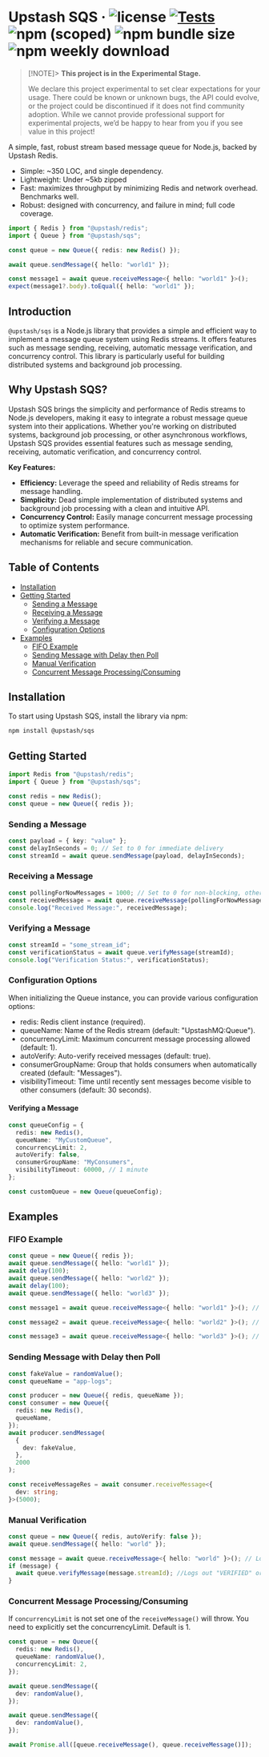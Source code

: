 # Upstash SQS &middot; ![license](https://img.shields.io/npm/l/%40upstash%2Fsqs) [![Tests](https://github.com/upstash/sqs/actions/workflows/tests.yaml/badge.svg)](https://github.com/upstash/sqs/actions/workflows/tests.yaml) ![npm (scoped)](https://img.shields.io/npm/v/@upstash/sqs) ![npm bundle size](https://img.shields.io/bundlephobia/minzip/@upstash/sqs) ![npm weekly download](https://img.shields.io/npm/dw/%40upstash%2Fsqs)

> [!NOTE]> **This project is in the Experimental Stage.**
>
> We declare this project experimental to set clear expectations for your usage. There could be known or unknown bugs, the API could evolve, or the project could be discontinued if it does not find community adoption. While we cannot provide professional support for experimental projects, we’d be happy to hear from you if you see value in this project!

A simple, fast, robust stream based message queue for Node.js, backed by Upstash Redis.

- Simple: ~350 LOC, and single dependency.
- Lightweight: Under ~5kb zipped
- Fast: maximizes throughput by minimizing Redis and network overhead. Benchmarks well.
- Robust: designed with concurrency, and failure in mind; full code coverage.

```ts
import { Redis } from "@upstash/redis";
import { Queue } from "@upstash/sqs";

const queue = new Queue({ redis: new Redis() });

await queue.sendMessage({ hello: "world1" });

const message1 = await queue.receiveMessage<{ hello: "world1" }>();
expect(message1?.body).toEqual({ hello: "world1" });
```

## Introduction

`@upstash/sqs` is a Node.js library that provides a simple and efficient way to implement a message queue system using Redis streams. It offers features such as message sending, receiving, automatic message verification, and concurrency control. This library is particularly useful for building distributed systems and background job processing.

## Why Upstash SQS?

Upstash SQS brings the simplicity and performance of Redis streams to Node.js developers, making it easy to integrate a robust message queue system into their applications. Whether you're working on distributed systems, background job processing, or other asynchronous workflows, Upstash SQS provides essential features such as message sending, receiving, automatic verification, and concurrency control.

**Key Features:**

- **Efficiency:** Leverage the speed and reliability of Redis streams for message handling.
- **Simplicity:** Dead simple implementation of distributed systems and background job processing with a clean and intuitive API.
- **Concurrency Control:** Easily manage concurrent message processing to optimize system performance.
- **Automatic Verification:** Benefit from built-in message verification mechanisms for reliable and secure communication.

## Table of Contents

- [Installation](#installation)
- [Getting Started](#getting-started)
  - [Sending a Message](#sending-a-message)
  - [Receiving a Message](#receiving-a-message)
  - [Verifying a Message](#verifying-a-message)
  - [Configuration Options](#configuration-options)
- [Examples](#examples)
  - [FIFO Example](#fifo-example)
  - [Sending Message with Delay then Poll](#sending-message-with-delay-then-poll)
  - [Manual Verification](#manual-verification)
  - [Concurrent Message Processing/Consuming](#concurrent-message-processingconsuming)

## Installation

To start using Upstash SQS, install the library via npm:

```sh
npm install @upstash/sqs
```

## Getting Started

```typescript
import Redis from "@upstash/redis";
import { Queue } from "@upstash/sqs";

const redis = new Redis();
const queue = new Queue({ redis });
```

### Sending a Message

```typescript
const payload = { key: "value" };
const delayInSeconds = 0; // Set to 0 for immediate delivery
const streamId = await queue.sendMessage(payload, delayInSeconds);
```

### Receiving a Message

```typescript
const pollingForNowMessages = 1000; // Set to 0 for non-blocking, otherwise it will try to get a message then fail if none is available
const receivedMessage = await queue.receiveMessage(pollingForNowMessages);
console.log("Received Message:", receivedMessage);
```

### Verifying a Message

```typescript
const streamId = "some_stream_id";
const verificationStatus = await queue.verifyMessage(streamId);
console.log("Verification Status:", verificationStatus);
```

### Configuration Options

When initializing the Queue instance, you can provide various configuration options:

- redis: Redis client instance (required).
- queueName: Name of the Redis stream (default: "UpstashMQ:Queue").
- concurrencyLimit: Maximum concurrent message processing allowed (default: 1).
- autoVerify: Auto-verify received messages (default: true).
- consumerGroupName: Group that holds consumers when automatically created (default: "Messages").
- visibilityTimeout: Time until recently sent messages become visible to other consumers (default: 30 seconds).

#### Verifying a Message

```typescript
const queueConfig = {
  redis: new Redis(),
  queueName: "MyCustomQueue",
  concurrencyLimit: 2,
  autoVerify: false,
  consumerGroupName: "MyConsumers",
  visibilityTimeout: 60000, // 1 minute
};

const customQueue = new Queue(queueConfig);
```

## Examples

### FIFO Example

```typescript
const queue = new Queue({ redis });
await queue.sendMessage({ hello: "world1" });
await delay(100);
await queue.sendMessage({ hello: "world2" });
await delay(100);
await queue.sendMessage({ hello: "world3" });

const message1 = await queue.receiveMessage<{ hello: "world1" }>(); // Logs out { hello: "world1" }

const message2 = await queue.receiveMessage<{ hello: "world2" }>(); // Logs out { hello: "world2" }

const message3 = await queue.receiveMessage<{ hello: "world3" }>(); // Logs out { hello: "world3" }
```

### Sending Message with Delay then Poll

```typescript
const fakeValue = randomValue();
const queueName = "app-logs";

const producer = new Queue({ redis, queueName });
const consumer = new Queue({
  redis: new Redis(),
  queueName,
});
await producer.sendMessage(
  {
    dev: fakeValue,
  },
  2000
);

const receiveMessageRes = await consumer.receiveMessage<{
  dev: string;
}>(5000);
```

### Manual Verification

```typescript
const queue = new Queue({ redis, autoVerify: false });
await queue.sendMessage({ hello: "world" });

const message = await queue.receiveMessage<{ hello: "world" }>(); // Logs out { hello: "world" }
if (message) {
  await queue.verifyMessage(message.streamId); //Logs out "VERIFIED" or "NOT VERIFIED"
}
```

### Concurrent Message Processing/Consuming

If `concurrencyLimit` is not set one of the `receiveMessage()` will throw. You need to explicitly set the concurrencyLimit. Default is 1.

```typescript
const queue = new Queue({
  redis: new Redis(),
  queueName: randomValue(),
  concurrencyLimit: 2,
});

await queue.sendMessage({
  dev: randomValue(),
});

await queue.sendMessage({
  dev: randomValue(),
});

await Promise.all([queue.receiveMessage(), queue.receiveMessage()]);
```

